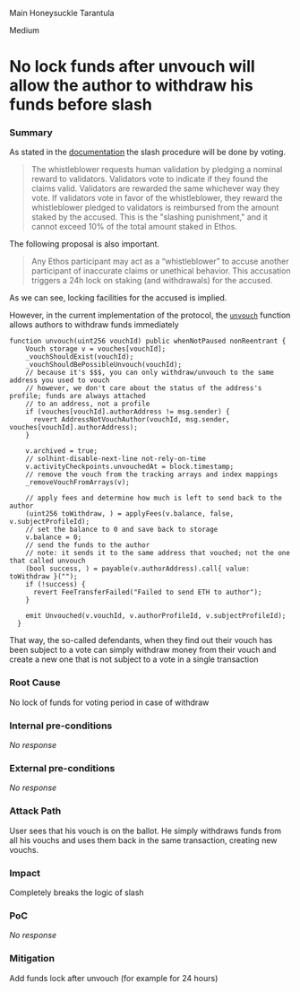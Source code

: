 Main Honeysuckle Tarantula

Medium

# No lock funds after unvouch will allow the author to withdraw his funds before slash

### Summary

As stated in the [documentation](https://whitepaper.ethos.network/ethos-mechanisms/slash) the slash procedure will be done by voting.
>The whistleblower requests human validation by pledging a nominal reward to validators. Validators vote to indicate if they found the claims valid. Validators are rewarded the same whichever way they vote. 
If validators vote in favor of the whistleblower, they reward the whistleblower pledged to validators is reimbursed from the amount staked by the accused. This is the "slashing punishment," and it cannot exceed 10% of the total amount staked in Ethos.

The following proposal is also important.
>Any Ethos participant may act as a “whistleblower” to accuse another participant of inaccurate claims or unethical behavior. This accusation triggers a 24h lock on staking (and withdrawals) for the accused. 

As we can see, locking facilities for the accused is implied.

However, in the current implementation of the protocol, the [`unvouch`](https://github.com/sherlock-audit/2024-11-ethos-network-ii/blob/main/ethos/packages/contracts/contracts/EthosVouch.sol#L452) function allows authors to withdraw funds immediately

```solidity
function unvouch(uint256 vouchId) public whenNotPaused nonReentrant {
    Vouch storage v = vouches[vouchId];
    _vouchShouldExist(vouchId);
    _vouchShouldBePossibleUnvouch(vouchId);
    // because it's $$$, you can only withdraw/unvouch to the same address you used to vouch
    // however, we don't care about the status of the address's profile; funds are always attached
    // to an address, not a profile
    if (vouches[vouchId].authorAddress != msg.sender) {
      revert AddressNotVouchAuthor(vouchId, msg.sender, vouches[vouchId].authorAddress);
    }

    v.archived = true;
    // solhint-disable-next-line not-rely-on-time
    v.activityCheckpoints.unvouchedAt = block.timestamp;
    // remove the vouch from the tracking arrays and index mappings
    _removeVouchFromArrays(v);

    // apply fees and determine how much is left to send back to the author
    (uint256 toWithdraw, ) = applyFees(v.balance, false, v.subjectProfileId);
    // set the balance to 0 and save back to storage
    v.balance = 0;
    // send the funds to the author
    // note: it sends it to the same address that vouched; not the one that called unvouch
    (bool success, ) = payable(v.authorAddress).call{ value: toWithdraw }("");
    if (!success) {
      revert FeeTransferFailed("Failed to send ETH to author");
    }

    emit Unvouched(v.vouchId, v.authorProfileId, v.subjectProfileId);
  }
```

That way, the so-called defendants, when they find out their vouch has been subject to a vote can simply withdraw money from their vouch and create a new one that is not subject to a vote in a single transaction

### Root Cause

No lock of funds for voting period in case of withdraw 

### Internal pre-conditions

_No response_

### External pre-conditions

_No response_

### Attack Path

User sees that his vouch is on the ballot.
He simply withdraws funds from all his vouchs and uses them back in the same transaction, creating new vouchs.

### Impact

Completely breaks the logic of slash

### PoC

_No response_

### Mitigation

Add funds lock after unvouch (for example for 24 hours)
